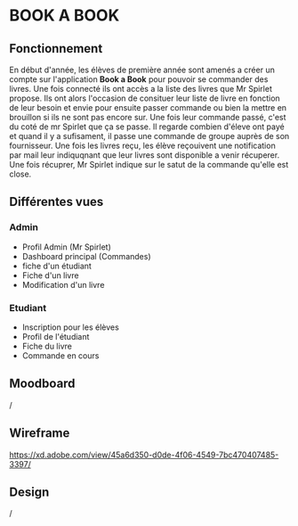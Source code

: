 # BOOK A BOOK 

## Fonctionnement
En début d'année, les élèves de première année sont amenés a créer un compte sur l'application **Book a Book** pour pouvoir se commander des livres. Une fois connecté ils ont accès a la liste des livres que Mr Spirlet propose. Ils ont alors l'occasion de consituer leur liste de livre en fonction de leur besoin et envie pour ensuite passer commande ou bien la mettre en brouillon si ils ne sont pas encore sur. Une fois leur commande passé, c'est du coté de mr Spirlet que ça se passe. Il regarde combien d'éleve ont payé et quand il y a sufisament, il passe une commande de groupe auprès de son fournisseur. Une fois les livres reçu, les élève reçouivent une notification par mail leur indiquqnant que leur livres sont disponible a venir récuperer. Une fois récuprer, Mr Spirlet indique sur le satut de la commande qu'elle est close.

## Différentes vues

### Admin
- Profil Admin (Mr Spirlet)
- Dashboard principal (Commandes)
- fiche d'un étudiant
- Fiche d'un livre
- Modification d'un livre


### Etudiant
- Inscription pour les élèves
- Profil de l'étudiant
- Fiche du livre
- Commande en cours

## Moodboard

/

## Wireframe

https://xd.adobe.com/view/45a6d350-d0de-4f06-4549-7bc470407485-3397/


## Design

/